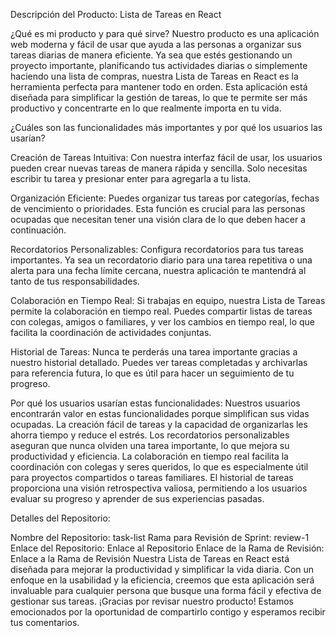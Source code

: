 Descripción del Producto: Lista de Tareas en React

¿Qué es mi producto y para qué sirve?
Nuestro producto es una aplicación web moderna y fácil de usar que ayuda a las personas a organizar sus tareas diarias de manera eficiente. Ya sea que estés gestionando un proyecto importante, planificando tus actividades diarias o simplemente haciendo una lista de compras, nuestra Lista de Tareas en React es la herramienta perfecta para mantener todo en orden. Esta aplicación está diseñada para simplificar la gestión de tareas, lo que te permite ser más productivo y concentrarte en lo que realmente importa en tu vida.

¿Cuáles son las funcionalidades más importantes y por qué los usuarios las usarían?

Creación de Tareas Intuitiva: Con nuestra interfaz fácil de usar, los usuarios pueden crear nuevas tareas de manera rápida y sencilla. Solo necesitas escribir tu tarea y presionar enter para agregarla a tu lista.

Organización Eficiente: Puedes organizar tus tareas por categorías, fechas de vencimiento o prioridades. Esta función es crucial para las personas ocupadas que necesitan tener una visión clara de lo que deben hacer a continuación.

Recordatorios Personalizables: Configura recordatorios para tus tareas importantes. Ya sea un recordatorio diario para una tarea repetitiva o una alerta para una fecha límite cercana, nuestra aplicación te mantendrá al tanto de tus responsabilidades.

Colaboración en Tiempo Real: Si trabajas en equipo, nuestra Lista de Tareas permite la colaboración en tiempo real. Puedes compartir listas de tareas con colegas, amigos o familiares, y ver los cambios en tiempo real, lo que facilita la coordinación de actividades conjuntas.

Historial de Tareas: Nunca te perderás una tarea importante gracias a nuestro historial detallado. Puedes ver tareas completadas y archivarlas para referencia futura, lo que es útil para hacer un seguimiento de tu progreso.

Por qué los usuarios usarían estas funcionalidades:
Nuestros usuarios encontrarán valor en estas funcionalidades porque simplifican sus vidas ocupadas. La creación fácil de tareas y la capacidad de organizarlas les ahorra tiempo y reduce el estrés. Los recordatorios personalizables aseguran que nunca olviden una tarea importante, lo que mejora su productividad y eficiencia. La colaboración en tiempo real facilita la coordinación con colegas y seres queridos, lo que es especialmente útil para proyectos compartidos o tareas familiares. El historial de tareas proporciona una visión retrospectiva valiosa, permitiendo a los usuarios evaluar su progreso y aprender de sus experiencias pasadas.

Detalles del Repositorio:

Nombre del Repositorio: task-list
Rama para Revisión de Sprint: review-1
Enlace del Repositorio: Enlace al Repositorio
Enlace de la Rama de Revisión: Enlace a la Rama de Revisión
Nuestra Lista de Tareas en React está diseñada para mejorar la productividad y simplificar la vida diaria. Con un enfoque en la usabilidad y la eficiencia, creemos que esta aplicación será invaluable para cualquier persona que busque una forma fácil y efectiva de gestionar sus tareas. ¡Gracias por revisar nuestro producto! Estamos emocionados por la oportunidad de compartirlo contigo y esperamos recibir tus comentarios.
